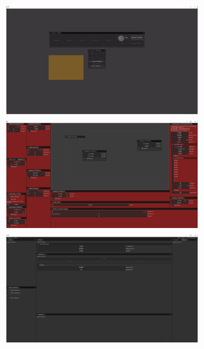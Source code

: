 ![GIF](/docs/3_0_Layout_Docking2.gif?raw=true "GIF")  

![PNG](/docs/3_0_Layout_Docking3.PNG?raw=true "PNG")  

![PNG](/docs/3_1_Layout_ImTools1.PNG?raw=true "PNG")  
